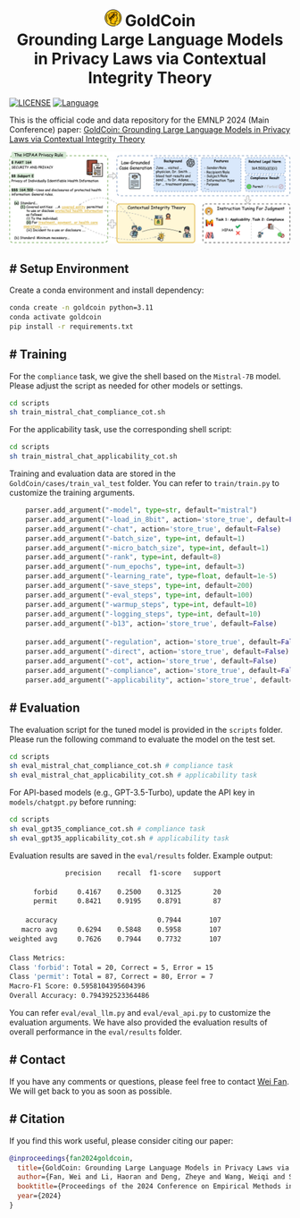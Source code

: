 <h1 align="center"> <img src="assets/coin.png" width="30" height="30"> GoldCoin <br> Grounding Large Language Models in Privacy Laws via Contextual Integrity Theory</h1>

[![LICENSE](https://img.shields.io/badge/License-Apache%202.0-blue.svg)](https://github.com/AlexFanw/GoldCoin/blob/main/LICENSE)
[![Language](https://img.shields.io/badge/Language-python3.11-gree.svg)](https://www.python.org/)

This is the official code and data repository for the EMNLP 2024 (Main Conference) paper: [GoldCoin: Grounding Large Language Models in Privacy Laws via Contextual Integrity Theory](https://arxiv.org/abs/2406.11149)

![alt text](assets/method.jpg)

## \# Setup Environment
Create a conda environment and install dependency:
```bash
conda create -n goldcoin python=3.11
conda activate goldcoin
pip install -r requirements.txt
```

## \# Training
For the `compliance` task, we give the shell based on the `Mistral-7B` model. Please adjust the script as needed for other models or settings.
```bash
cd scripts
sh train_mistral_chat_compliance_cot.sh
```

For the applicability task, use the corresponding shell script:

```bash
cd scripts
sh train_mistral_chat_applicability_cot.sh
```
Training and evaluation data are stored in the `GoldCoin/cases/train_val_test` folder.
You can refer to `train/train.py` to customize the training arguments.
```python
    parser.add_argument("-model", type=str, default="mistral")
    parser.add_argument("-load_in_8bit", action='store_true', default=False)
    parser.add_argument("-chat", action='store_true', default=False)
    parser.add_argument("-batch_size", type=int, default=1)
    parser.add_argument("-micro_batch_size", type=int, default=1)
    parser.add_argument("-rank", type=int, default=8)
    parser.add_argument("-num_epochs", type=int, default=3)
    parser.add_argument("-learning_rate", type=float, default=1e-5)
    parser.add_argument("-save_steps", type=int, default=200)
    parser.add_argument("-eval_steps", type=int, default=100)
    parser.add_argument("-warmup_steps", type=int, default=10)
    parser.add_argument("-logging_steps", type=int, default=10)
    parser.add_argument("-b13", action='store_true', default=False)

    parser.add_argument("-regulation", action='store_true', default=False, help="train on regulation, not cases")
    parser.add_argument("-direct", action='store_true', default=False)
    parser.add_argument("-cot", action='store_true', default=False)
    parser.add_argument("-compliance", action='store_true', default=False)
    parser.add_argument("-applicability", action='store_true', default=False)
```


## \# Evaluation
The evaluation script for the tuned model is provided in the `scripts` folder. Please run the following command to evaluate the model on the test set.
```bash
cd scripts
sh eval_mistral_chat_compliance_cot.sh # compliance task
sh eval_mistral_chat_applicability_cot.sh # applicability task
```
For API-based models (e.g., GPT-3.5-Turbo), update the API key in `models/chatgpt.py` before running:
```bash
cd scripts
sh eval_gpt35_compliance_cot.sh # compliance task
sh eval_gpt35_applicability_cot.sh # applicability task
```
Evaluation results are saved in the `eval/results` folder. Example output:
```bash
              precision    recall  f1-score   support

      forbid     0.4167    0.2500    0.3125        20
      permit     0.8421    0.9195    0.8791        87

    accuracy                         0.7944       107
   macro avg     0.6294    0.5848    0.5958       107
weighted avg     0.7626    0.7944    0.7732       107

Class Metrics:
Class 'forbid': Total = 20, Correct = 5, Error = 15
Class 'permit': Total = 87, Correct = 80, Error = 7
Macro-F1 Score: 0.5958104395604396
Overall Accuracy: 0.794392523364486
```
You can refer `eval/eval_llm.py` and `eval/eval_api.py` to customize the evaluation arguments. We have also provided the evaluation results of overall performance in the `eval/results` folder.


## \# Contact
If you have any comments or questions, please feel free to contact [Wei Fan](https://alexfan.cn). We will get back to you as soon as possible.

## \# Citation
If you find this work useful, please consider citing our paper:

```bibtex
@inproceedings{fan2024goldcoin,
  title={GoldCoin: Grounding Large Language Models in Privacy Laws via Contextual Integrity Theory},
  author={Fan, Wei and Li, Haoran and Deng, Zheye and Wang, Weiqi and Song, Yangqiu},
  booktitle={Proceedings of the 2024 Conference on Empirical Methods in Natural Language Processing},
  year={2024}
}
```
